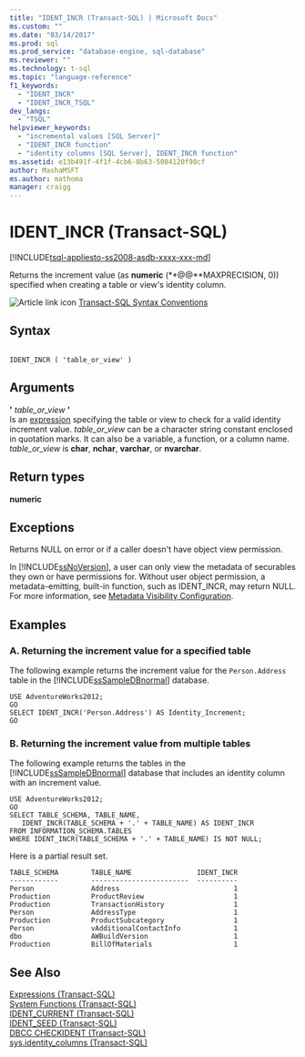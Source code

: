 ```yaml
---
title: "IDENT_INCR (Transact-SQL) | Microsoft Docs"
ms.custom: ""
ms.date: "03/14/2017"
ms.prod: sql
ms.prod_service: "database-engine, sql-database"
ms.reviewer: ""
ms.technology: t-sql
ms.topic: "language-reference"
f1_keywords: 
  - "IDENT_INCR"
  - "IDENT_INCR_TSQL"
dev_langs: 
  - "TSQL"
helpviewer_keywords: 
  - "incremental values [SQL Server]"
  - "IDENT_INCR function"
  - "identity columns [SQL Server], IDENT_INCR function"
ms.assetid: e13b491f-4f1f-4cb6-8b63-5084120f98cf
author: MashaMSFT
ms.author: mathoma
manager: craigg
---
```

# IDENT_INCR (Transact-SQL)
[!INCLUDE[tsql-appliesto-ss2008-asdb-xxxx-xxx-md](../../includes/tsql-appliesto-ss2008-asdb-xxxx-xxx-md.md)]

  Returns the increment value (as **numeric** (**@@**MAXPRECISION, 0)) specified when creating a table or view's identity column.  
  
 ![Article link icon](../../database-engine/configure-windows/media/topic-link.gif "Topic link icon") [Transact-SQL Syntax Conventions](../../t-sql/language-elements/transact-sql-syntax-conventions-transact-sql.md)  
  
## Syntax  
  
```  
  
IDENT_INCR ( 'table_or_view' )  
```  
  
## Arguments  
 **'** *table_or_view* **'**  
 Is an [expression](../../t-sql/language-elements/expressions-transact-sql.md) specifying the table or view to check for a valid identity increment value. *table_or_view* can be a character string constant enclosed in quotation marks. It can also be a variable, a function, or a column name. *table_or_view* is **char**, **nchar**, **varchar**, or **nvarchar**.  
  
## Return types  
 **numeric**  
  
## Exceptions  
 Returns NULL on error or if a caller doesn't have object view permission.  
  
 In [!INCLUDE[ssNoVersion](../../includes/ssnoversion-md.md)], a user can only view the metadata of securables they own or have permissions for. Without user object permission, a metadata-emitting, built-in function, such as IDENT_INCR, may return NULL. For more information, see [Metadata Visibility Configuration](../../relational-databases/security/metadata-visibility-configuration.md).  
  
## Examples  
  
### A. Returning the increment value for a specified table  
 The following example returns the increment value for the `Person.Address` table in the [!INCLUDE[ssSampleDBnormal](../../includes/sssampledbnormal-md.md)] database.  
  
```  
USE AdventureWorks2012;  
GO  
SELECT IDENT_INCR('Person.Address') AS Identity_Increment;  
GO  
```  
  
### B. Returning the increment value from multiple tables  
 The following example returns the tables in the [!INCLUDE[ssSampleDBnormal](../../includes/sssampledbnormal-md.md)] database that includes an identity column with an increment value.  
  
```  
USE AdventureWorks2012;  
GO  
SELECT TABLE_SCHEMA, TABLE_NAME,   
   IDENT_INCR(TABLE_SCHEMA + '.' + TABLE_NAME) AS IDENT_INCR  
FROM INFORMATION_SCHEMA.TABLES  
WHERE IDENT_INCR(TABLE_SCHEMA + '.' + TABLE_NAME) IS NOT NULL;  
```  
  
 Here is a partial result set.  
  
 ```
 TABLE_SCHEMA        TABLE_NAME                IDENT_INCR  
------------        ------------------------  ----------  
Person              Address                            1  
Production          ProductReview                      1  
Production          TransactionHistory                 1  
Person              AddressType                        1  
Production          ProductSubcategory                 1  
Person              vAdditionalContactInfo             1  
dbo                 AWBuildVersion                     1  
Production          BillOfMaterials                    1
```  
  
## See Also  
 [Expressions &#40;Transact-SQL&#41;](../../t-sql/language-elements/expressions-transact-sql.md)   
 [System Functions &#40;Transact-SQL&#41;](../../relational-databases/system-functions/system-functions-for-transact-sql.md)   
 [IDENT_CURRENT &#40;Transact-SQL&#41;](../../t-sql/functions/ident-current-transact-sql.md)   
 [IDENT_SEED &#40;Transact-SQL&#41;](../../t-sql/functions/ident-seed-transact-sql.md)   
 [DBCC CHECKIDENT &#40;Transact-SQL&#41;](../../t-sql/database-console-commands/dbcc-checkident-transact-sql.md)   
 [sys.identity_columns &#40;Transact-SQL&#41;](../../relational-databases/system-catalog-views/sys-identity-columns-transact-sql.md)  
  
  
